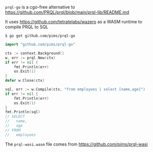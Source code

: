 `prql-go` is a cgo-free alternative to https://github.com/PRQL/prql/blob/main/prql-lib/README.md 

It uses https://github.com/tetratelabs/wazero as a WASM runtime to compile PRQL to SQL


```
$ go get github.com/pims/prql-go
```

```go
import "github.com/pims/prql-go"
```

```go
ctx := context.Background()
w, err := prql.New(ctx)
if err != nil {
    fmt.Println(err)
    os.Exit(1)
}
defer w.Close(ctx)

sql, err := w.Compile(ctx, "from employees | select [name,age]")
if err != nil {
    fmt.Println(err)
    os.Exit(1)
}
fmt.Println(sql)
// SELECT
//   name,
//   age
// FROM
//   employees
```

The `prql-wasi.wasm` file comes from https://github.com/pims/prql-wasi